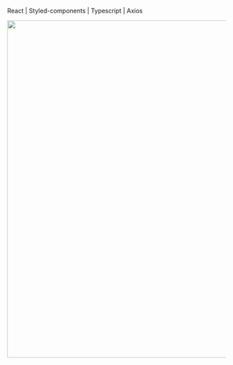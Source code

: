 React | Styled-components | Typescript | Axios

<img src="./src/assets/ezgif.com-gif-maker.gif" width="1200px" height="776px"/>
